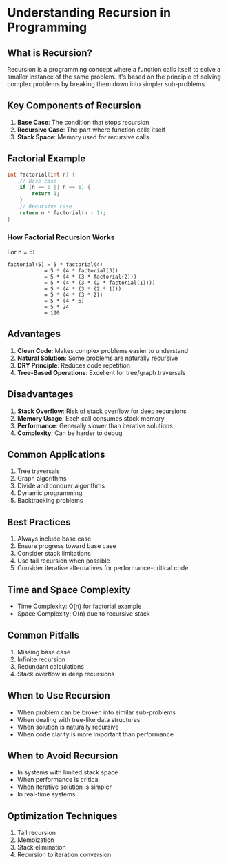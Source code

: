 # Understanding Recursion in Programming

## What is Recursion?
Recursion is a programming concept where a function calls itself to solve a smaller instance of the same problem. It's based on the principle of solving complex problems by breaking them down into simpler sub-problems.

## Key Components of Recursion
1. **Base Case**: The condition that stops recursion
2. **Recursive Case**: The part where function calls itself
3. **Stack Space**: Memory used for recursive calls

## Factorial Example
```cpp
int factorial(int n) {
    // Base case
    if (n == 0 || n == 1) {
        return 1;
    }
    // Recursive case
    return n * factorial(n - 1);
}
```

### How Factorial Recursion Works
For n = 5:
```
factorial(5) = 5 * factorial(4)
            = 5 * (4 * factorial(3))
            = 5 * (4 * (3 * factorial(2)))
            = 5 * (4 * (3 * (2 * factorial(1))))
            = 5 * (4 * (3 * (2 * 1)))
            = 5 * (4 * (3 * 2))
            = 5 * (4 * 6)
            = 5 * 24
            = 120
```

## Advantages
1. **Clean Code**: Makes complex problems easier to understand
2. **Natural Solution**: Some problems are naturally recursive
3. **DRY Principle**: Reduces code repetition
4. **Tree-Based Operations**: Excellent for tree/graph traversals

## Disadvantages
1. **Stack Overflow**: Risk of stack overflow for deep recursions
2. **Memory Usage**: Each call consumes stack memory
3. **Performance**: Generally slower than iterative solutions
4. **Complexity**: Can be harder to debug

## Common Applications
1. Tree traversals
2. Graph algorithms
3. Divide and conquer algorithms
4. Dynamic programming
5. Backtracking problems

## Best Practices
1. Always include base case
2. Ensure progress toward base case
3. Consider stack limitations
4. Use tail recursion when possible
5. Consider iterative alternatives for performance-critical code

## Time and Space Complexity
- Time Complexity: O(n) for factorial example
- Space Complexity: O(n) due to recursive stack

## Common Pitfalls
1. Missing base case
2. Infinite recursion
3. Redundant calculations
4. Stack overflow in deep recursions

## When to Use Recursion
- When problem can be broken into similar sub-problems
- When dealing with tree-like data structures
- When solution is naturally recursive
- When code clarity is more important than performance

## When to Avoid Recursion
- In systems with limited stack space
- When performance is critical
- When iterative solution is simpler
- In real-time systems

## Optimization Techniques
1. Tail recursion
2. Memoization
3. Stack elimination
4. Recursion to iteration conversion